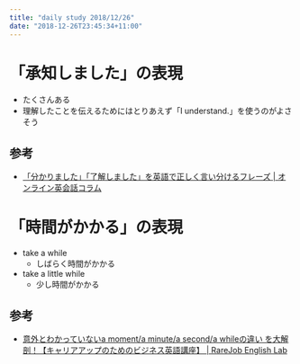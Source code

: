 ```yaml
---
title: "daily study 2018/12/26"
date: "2018-12-26T23:45:34+11:00"
---
```


# 「承知しました」の表現

- たくさんある
- 理解したことを伝えるためにはとりあえず「I understand.」を使うのがよさそう

## 参考

- [「分かりました」「了解しました」を英語で正しく言い分けるフレーズ | オンライン英会話コラム](https://eikaiwa.weblio.jp/column/phrases/handy_english_phrases/noted)

# 「時間がかかる」の表現

- take a while
    - しばらく時間がかかる
- take a little while
    - 少し時間がかかる

## 参考

- [意外とわかっていないa moment/a minute/a second/a whileの違い を大解剖！【キャリアアップのためのビジネス英語講座】 | RareJob English Lab](https://www.rarejob.com/englishlab/column/20160920/)
